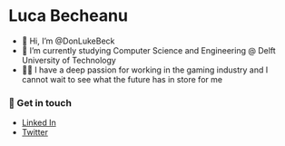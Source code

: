 # Luca Becheanu

- 👋 Hi, I’m @DonLukeBeck
- 🌱 I’m currently studying Computer Science and Engineering @ Delft University of Technology
- 🐱‍💻 I have a deep passion for working in the gaming industry and I cannot wait to see what the future has in store for me

### 💬 Get in touch

- [Linked In](https://www.linkedin.com/in/donlukebeck/)
- [Twitter](https://twitter.com/DonLukeBeck)

